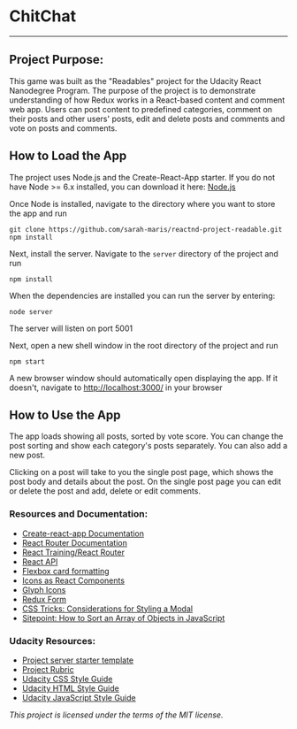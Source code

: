 # ChitChat
---

## Project Purpose:

This game was built as the "Readables"  project for the Udacity React Nanodegree Program. The purpose of the project is to demonstrate understanding of how Redux works in a React-based content and comment web app. Users can post content to predefined categories, comment on their posts and other users' posts, edit and delete posts and comments and vote on posts and comments.

## How to Load the App

The project uses Node.js and the Create-React-App starter.  If you do not have Node >= 6.x installed, you can download it here: [Node.js](https://nodejs.org/en/)

Once Node is installed, navigate to the directory where you want to store the app and run
```
git clone https://github.com/sarah-maris/reactnd-project-readable.git
npm install
```

Next, install the server.  Navigate to the `server` directory of the project and run
```
npm install
```
When the dependencies are installed you can run the server by entering:
```
node server
```
The server will listen on port 5001

Next, open a new shell window in the root directory of the project and run
```
npm start
```

A new browser window should automatically open displaying the app.  If it doesn't, navigate to [http://localhost:3000/](http://localhost:3000/) in your browser

## How to Use the App

The app loads showing all posts, sorted by vote score.  You can change the post sorting and show each category's posts separately.  You can also add a new post.

Clicking on a post will take to you the single post page, which shows the post body and details about the post.  On the single post page you can edit or delete the post and add, delete or edit comments.

### Resources and Documentation:
* [Create-react-app Documentation](https://github.com/facebookincubator/create-react-app)
* [React Router Documentation](http://knowbody.github.io/react-router-docs/)
* [React Training/React Router](https://reacttraining.com/react-router/web/api/BrowserRouter)
* [React API](https://facebook.github.io/react/docs/react-api.html)
* [Flexbox card formatting](https://codepen.io/ohansemmanuel/pen/Ljqdpa)
* [Icons as React Components](https://medium.com/@david.gilbertson/icons-as-react-components-de3e33cb8792)
* [Glyph Icons](http://glyph.smarticons.co/)
* [Redux Form](https://redux-form.com/7.1.1/)
* [CSS Tricks: Considerations for Styling a Modal](https://css-tricks.com/considerations-styling-modal/)
* [Sitepoint: How to Sort an Array of Objects in JavaScript](https://www.sitepoint.com/sort-an-array-of-objects-in-javascript/)

### Udacity Resources:
* [Project server starter template](https://github.com/udacity/reactnd-project-readable-starter)
* [Project Rubric](https://review.udacity.com/#!/rubrics/1017/view)
* [Udacity CSS Style Guide](http://udacity.github.io/frontend-nanodegree-styleguide/css.html)
* [Udacity HTML Style Guide](http://udacity.github.io/frontend-nanodegree-styleguide/index.html)
* [Udacity JavaScript Style Guide](http://udacity.github.io/frontend-nanodegree-styleguide/javascript.html)


*This project is licensed under the terms of the MIT license.*
